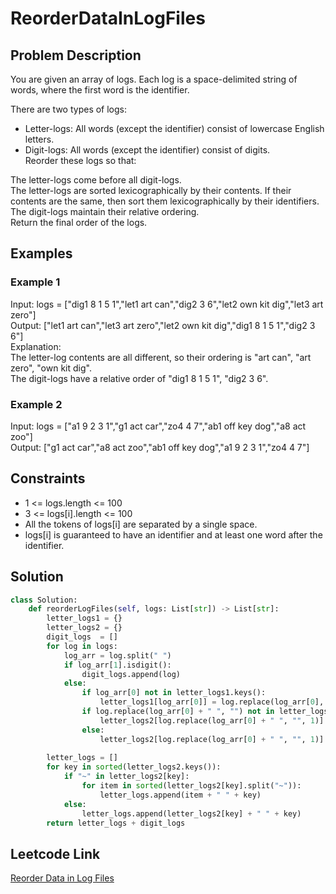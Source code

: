 # ReorderDataInLogFiles

## Problem Description
You are given an array of logs. Each log is a space-delimited string of words, where the first word is the identifier.<br>

There are two types of logs:<br>

- Letter-logs: All words (except the identifier) consist of lowercase English letters.<br>
- Digit-logs: All words (except the identifier) consist of digits.<br>
Reorder these logs so that:<br>

The letter-logs come before all digit-logs.<br>
The letter-logs are sorted lexicographically by their contents. If their contents are the same, then sort them lexicographically by their identifiers.<br>
The digit-logs maintain their relative ordering.<br>
Return the final order of the logs.<br>

## Examples
### Example 1
Input: logs = ["dig1 8 1 5 1","let1 art can","dig2 3 6","let2 own kit dig","let3 art zero"]<br>
Output: ["let1 art can","let3 art zero","let2 own kit dig","dig1 8 1 5 1","dig2 3 6"]<br>
Explanation:<br>
The letter-log contents are all different, so their ordering is "art can", "art zero", "own kit dig".<br>
The digit-logs have a relative order of "dig1 8 1 5 1", "dig2 3 6".<br>

### Example 2
Input: logs = ["a1 9 2 3 1","g1 act car","zo4 4 7","ab1 off key dog","a8 act zoo"]<br>
Output: ["g1 act car","a8 act zoo","ab1 off key dog","a1 9 2 3 1","zo4 4 7"]<br>

## Constraints
- 1 <= logs.length <= 100
- 3 <= logs[i].length <= 100
- All the tokens of logs[i] are separated by a single space.
- logs[i] is guaranteed to have an identifier and at least one word after the identifier.

## Solution
```python
class Solution:
    def reorderLogFiles(self, logs: List[str]) -> List[str]:
        letter_logs1 = {}
        letter_logs2 = {}
        digit_logs  = []
        for log in logs:
            log_arr = log.split(" ")
            if log_arr[1].isdigit():
                digit_logs.append(log)
            else:
                if log_arr[0] not in letter_logs1.keys():
                    letter_logs1[log_arr[0]] = log.replace(log_arr[0], "")
                if log.replace(log_arr[0] + " ", "") not in letter_logs2.keys():
                    letter_logs2[log.replace(log_arr[0] + " ", "", 1)] = log_arr[0]
                else:
                    letter_logs2[log.replace(log_arr[0] + " ", "", 1)] += "~" + log_arr[0]
                    
        letter_logs = []
        for key in sorted(letter_logs2.keys()):
            if "~" in letter_logs2[key]:
                for item in sorted(letter_logs2[key].split("~")):
                    letter_logs.append(item + " " + key)
            else:
                letter_logs.append(letter_logs2[key] + " " + key)
        return letter_logs + digit_logs
```

## Leetcode Link
[Reorder Data in Log Files](https://leetcode.com/problems/reorder-data-in-log-files/)
